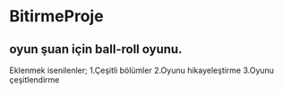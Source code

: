 # BitirmeProje

oyun şuan için ball-roll oyunu.
--------------------------------
Eklenmek isenilenler;
1.Çeşitli bölümler
2.Oyunu hikayeleştirme
3.Oyunu çeşitlendirme
